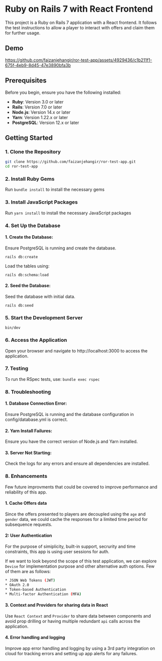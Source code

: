 # Ruby on Rails 7 with React Frontend

This project is a Ruby on Rails 7 application with a React frontend. It follows the test instructions to allow a player to interact with offers and claim them for further usage.

## Demo

https://github.com/faizanjehangir/ror-test-app/assets/4929436/c1b211f1-675f-4eb9-8d45-47e3890bfa3b

## Prerequisites

Before you begin, ensure you have the following installed:

- **Ruby**: Version 3.0 or later
- **Rails**: Version 7.0 or later
- **Node.js**: Version 14.x or later
- **Yarn**: Version 1.22.x or later
- **PostgreSQL**: Version 12.x or later

## Getting Started

### 1. Clone the Repository

```bash
git clone https://github.com/faizanjehangir/ror-test-app.git
cd ror-test-app
```

### 2. Install Ruby Gems

Run `bundle install` to install the necessary gems

### 3. Install JavaScript Packages

Run `yarn install` to install the necessary JavaScript packages

### 4. Set Up the Database

#### 1. Create the Database:

Ensure PostgreSQL is running and create the database.

`rails db:create`

Load the tables using:

`rails db:schema:load`

#### 2. Seed the Database:

Seed the database with initial data.

`rails db:seed`

### 5. Start the Development Server

`bin/dev`

### 6. Access the Application

Open your browser and navigate to http://localhost:3000 to access the application.

### 7. Testing

To run the RSpec tests, use: `bundle exec rspec`

### 8. Troubleshooting

#### 1. Database Connection Error:

Ensure PostgreSQL is running and the database configuration in config/database.yml is correct.

#### 2. Yarn Install Failures:

Ensure you have the correct version of Node.js and Yarn installed.

#### 3. Server Not Starting:

Check the logs for any errors and ensure all dependencies are installed.

### 8. Enhancements

Few future improvments that could be covered to improve performance and reliability of this app.

#### 1. Cache Offers data

Since the offers presented to players are decoupled using the `age` and `gender` data, we could cache the responses for a limited time period for subsequence requests.

#### 2: User Authentication

For the purpose of simiplicity, built-in support, secrurity and time constraints, this app is using user sessions for auth. 

If we want to look beyond the scope of this test application, we can explore `Devise` for implementation purpose and other alternative auth options.  Few of them are as follows:

```bash
* JSON Web Tokens (JWT)
* OAuth 2.0
* Token-based Authentication
* Multi-factor Authentication (MFA)
```

#### 3. Context and Providers for sharing data in React

Use `React Context` and `Provider` to share data between components and avoid prop drilling or having multiple redundant `api` calls across the application.

#### 4. Error handling and logging

Improve app error handling and logging by using a 3rd party integration on cloud for tracking errors and setting up app alerts for any failures.
